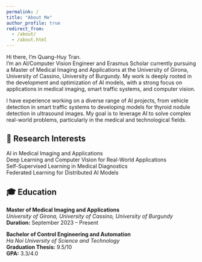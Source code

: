```yaml
---
permalink: /
title: "About Me"
author_profile: true
redirect_from: 
  - /about/
  - /about.html
---
```


Hi there, I’m Quang-Huy Tran.  
I’m an AI/Computer Vision Engineer and Erasmus Scholar currently pursuing a Master of Medical Imaging and Applications at the University of Girona, University of Cassino, University of Burgundy. My work is deeply rooted in the development and optimization of AI models, with a strong focus on applications in medical imaging, smart traffic systems, and computer vision.

I have experience working on a diverse range of AI projects, from vehicle detection in smart traffic systems to developing models for thyroid nodule detection in ultrasound images. My goal is to leverage AI to solve complex real-world problems, particularly in the medical and technological fields.

## 🔬 Research Interests ##  
AI in Medical Imaging and Applications  
Deep Learning and Computer Vision for Real-World Applications  
Self-Supervised Learning in Medical Diagnostics  
Federated Learning for Distributed AI Models

## 🎓 Education

**Master of Medical Imaging and Applications**  
_University of Girona, University of Cassino, University of Burgundy_  
**Duration:** September 2023 – Present

**Bachelor of Control Engineering and Automation**  
_Ha Noi University of Science and Technology_  
**Graduation Thesis:** 9.5/10  
**GPA:** 3.3/4.0